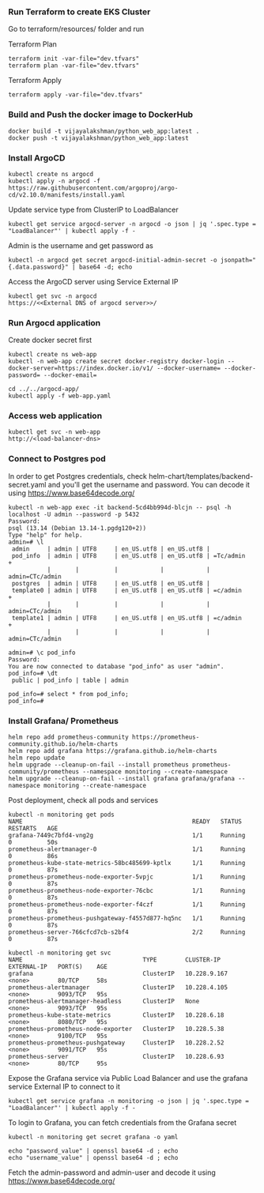 ### Run Terraform to create EKS Cluster

Go to terraform/resources/ folder and run 

Terraform Plan
```
terraform init -var-file="dev.tfvars"
terraform plan -var-file="dev.tfvars"
```

Terraform Apply
```
terraform apply -var-file="dev.tfvars"
```

### Build and Push the docker image to DockerHub

```
docker build -t vijayalakshman/python_web_app:latest .
docker push -t vijayalakshman/python_web_app:latest
```

### Install ArgoCD 

```
kubectl create ns argocd
kubectl apply -n argocd -f https://raw.githubusercontent.com/argoproj/argo-cd/v2.10.0/manifests/install.yaml
```

Update service type from ClusterIP to LoadBalancer
```
kubectl get service argocd-server -n argocd -o json | jq '.spec.type = "LoadBalancer"' | kubectl apply -f -
```

Admin is the username and get password as
```
kubectl -n argocd get secret argocd-initial-admin-secret -o jsonpath="{.data.password}" | base64 -d; echo
```

Access the ArgoCD server using Service External IP
```
kubectl get svc -n argocd
https://<<External DNS of argocd server>>/
```

### Run Argocd application
Create docker secret first
```
kubectl create ns web-app
kubectl -n web-app create secret docker-registry docker-login --docker-server=https://index.docker.io/v1/ --docker-username= --docker-password= --docker-email=
```

```
cd ../../argocd-app/
kubectl apply -f web-app.yaml
```

### Access web application 

```
kubectl get svc -n web-app
http://<load-balancer-dns>
```

### Connect to Postgres pod
In order to get Postgres credentials, check helm-chart/templates/backend-secret.yaml and you'll get the username and password. 
You can decode it using https://www.base64decode.org/

```
kubectl -n web-app exec -it backend-5cd4bb994d-blcjn -- psql -h localhost -U admin --password -p 5432
Password:
psql (13.14 (Debian 13.14-1.pgdg120+2))
Type "help" for help.
admin=# \l
 admin     | admin | UTF8     | en_US.utf8 | en_US.utf8 |
 pod_info  | admin | UTF8     | en_US.utf8 | en_US.utf8 | =Tc/admin        +
           |       |          |            |            | admin=CTc/admin
 postgres  | admin | UTF8     | en_US.utf8 | en_US.utf8 |
 template0 | admin | UTF8     | en_US.utf8 | en_US.utf8 | =c/admin         +
           |       |          |            |            | admin=CTc/admin
 template1 | admin | UTF8     | en_US.utf8 | en_US.utf8 | =c/admin         +
           |       |          |            |            | admin=CTc/admin

admin=# \c pod_info
Password:
You are now connected to database "pod_info" as user "admin".
pod_info=# \dt
 public | pod_info | table | admin

pod_info=# select * from pod_info;
pod_info=#
```

### Install Grafana/ Prometheus
```
helm repo add prometheus-community https://prometheus-community.github.io/helm-charts
helm repo add grafana https://grafana.github.io/helm-charts
helm repo update
helm upgrade --cleanup-on-fail --install prometheus prometheus-community/prometheus --namespace monitoring --create-namespace
helm upgrade --cleanup-on-fail --install grafana grafana/grafana --namespace monitoring --create-namespace
```

Post deployment, check all pods and services
```
kubectl -n monitoring get pods
NAME                                                READY   STATUS    RESTARTS   AGE
grafana-7449c7bfd4-vng2g                            1/1     Running   0          50s
prometheus-alertmanager-0                           1/1     Running   0          86s
prometheus-kube-state-metrics-58bc485699-kptlx      1/1     Running   0          87s
prometheus-prometheus-node-exporter-5vpjc           1/1     Running   0          87s
prometheus-prometheus-node-exporter-76cbc           1/1     Running   0          87s
prometheus-prometheus-node-exporter-f4czf           1/1     Running   0          87s
prometheus-prometheus-pushgateway-f4557d877-hq5nc   1/1     Running   0          87s
prometheus-server-766cfcd7cb-s2bf4                  2/2     Running   0          87s

kubectl -n monitoring get svc 
NAME                                  TYPE        CLUSTER-IP     EXTERNAL-IP   PORT(S)    AGE
grafana                               ClusterIP   10.228.9.167   <none>        80/TCP     58s
prometheus-alertmanager               ClusterIP   10.228.4.105   <none>        9093/TCP   95s
prometheus-alertmanager-headless      ClusterIP   None           <none>        9093/TCP   95s
prometheus-kube-state-metrics         ClusterIP   10.228.6.18    <none>        8080/TCP   95s
prometheus-prometheus-node-exporter   ClusterIP   10.228.5.38    <none>        9100/TCP   95s
prometheus-prometheus-pushgateway     ClusterIP   10.228.2.52    <none>        9091/TCP   95s
prometheus-server                     ClusterIP   10.228.6.93    <none>        80/TCP     95s
```

Expose the Grafana service via Public Load Balancer and use the grafana service External IP to connect to it
```
kubectl get service grafana -n monitoring -o json | jq '.spec.type = "LoadBalancer"' | kubectl apply -f -
```

To login to Grafana, you can fetch credentials from the Grafana secret

```
kubectl -n monitoring get secret grafana -o yaml

echo "password_value" | openssl base64 -d ; echo
echo "username_value" | openssl base64 -d ; echo
```
Fetch the admin-password and admin-user and decode it using https://www.base64decode.org/